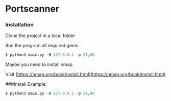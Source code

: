 # Portscanner

### Installation
Clone the project in a local folder

Run the program all required gems
```python
$ python3 main.py -H 127.0.0.1 -p 21,80
```

Maybe you need to install nmap

Visit [https://nmap.org/book/install.html](https://nmap.org/book/install.html)

###Install
Example:
```python
$ python3 main.py -H 127.0.0.1 -p 21,80
```


